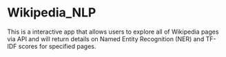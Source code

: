 # Wikipedia_NLP
This is a interactive app that allows users to explore all of Wikipedia pages via API and will return details on Named Entity Recognition (NER) and TF-IDF  scores for specified pages.

